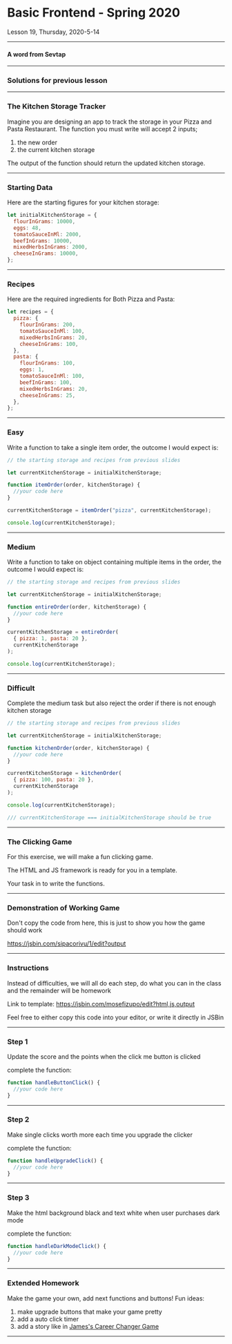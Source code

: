 <!-- .slide: id="lesson19" -->

# Basic Frontend - Spring 2020

Lesson 19, Thursday, 2020-5-14

---

#### A word from Sevtap

---

### Solutions for previous lesson

---

### The Kitchen Storage Tracker

Imagine you are designing an app to track the storage in your Pizza and Pasta Restaurant.
The function you must write will accept 2 inputs;

1. the new order
2. the current kitchen storage

The output of the function should return the updated kitchen storage.

---

### Starting Data

Here are the starting figures for your kitchen storage:

```js
let initialKitchenStorage = {
  flourInGrams: 10000,
  eggs: 48,
  tomatoSauceInMl: 2000,
  beefInGrams: 10000,
  mixedHerbsInGrams: 2000,
  cheeseInGrams: 10000,
};
```

---

### Recipes

Here are the required ingredients for Both Pizza and Pasta:

```js
let recipes = {
  pizza: {
    flourInGrams: 200,
    tomatoSauceInMl: 100,
    mixedHerbsInGrams: 20,
    cheeseInGrams: 100,
  },
  pasta: {
    flourInGrams: 100,
    eggs: 1,
    tomatoSauceInMl: 100,
    beefInGrams: 100,
    mixedHerbsInGrams: 20,
    cheeseInGrams: 25,
  },
};
```

---

### Easy

Write a function to take a single item order, the outcome I would expect is:

```js
// the starting storage and recipes from previous slides

let currentKitchenStorage = initialKitchenStorage;

function itemOrder(order, kitchenStorage) {
  //your code here
}

currentKitchenStorage = itemOrder("pizza", currentKitchenStorage);

console.log(currentKitchenStorage);
```

---

### Medium

Write a function to take on object containing multiple items in the order, the outcome I would expect is:

```js
// the starting storage and recipes from previous slides

let currentKitchenStorage = initialKitchenStorage;

function entireOrder(order, kitchenStorage) {
  //your code here
}

currentKitchenStorage = entireOrder(
  { pizza: 1, pasta: 20 },
  currentKitchenStorage
);

console.log(currentKitchenStorage);
```

---

### Difficult

Complete the medium task but also reject the order if there is not enough kitchen storage

```js
// the starting storage and recipes from previous slides

let currentKitchenStorage = initialKitchenStorage;

function kitchenOrder(order, kitchenStorage) {
  //your code here
}

currentKitchenStorage = kitchenOrder(
  { pizza: 100, pasta: 20 },
  currentKitchenStorage
);

console.log(currentKitchenStorage);

/// currentKitchenStorage === initialKitchenStorage should be true
```

---

### The Clicking Game

For this exercise, we will make a fun clicking game.

The HTML and JS framework is ready for you in a template.

Your task in to write the functions.

---

### Demonstration of Working Game

Don't copy the code from here, this is just to show you how the game should work

https://jsbin.com/sipacorivu/1/edit?output

---

### Instructions

Instead of difficulties, we will all do each step, do what you can in the class and the remainder will be homework

Link to template: https://jsbin.com/mosefizupo/edit?html,js,output

Feel free to either copy this code into your editor, or write it directly in JSBin

---

### Step 1

Update the score and the points when the click me button is clicked

complete the function:

```js
function handleButtonClick() {
  //your code here
}
```

---

### Step 2

Make single clicks worth more each time you upgrade the clicker

complete the function:

```js
function handleUpgradeClick() {
  //your code here
}
```

---

### Step 3

Make the html background black and text white when user purchases dark mode

complete the function:

```js
function handleDarkModeClick() {
  //your code here
}
```

---

### Extended Homework

Make the game your own, add next functions and buttons!
Fun ideas:

1. make upgrade buttons that make your game pretty
1. add a auto click timer
1. add a story like in [James's Career Changer Game](https://codepen.io/crushford/pen/zezrWR)

---
